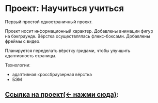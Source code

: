 # Проект: Научиться учиться


Первый простой одностраничный проект.



Проект носит информационный характер. Добавлены анимации фигур на бэкграунде. Вёрстка осуществлялась флекс-боксами. Добавлены фреймы с видео.



Планируется переделать вёрстку гридами, чтобы улучшить адаптивность страницы.

Технологии:

 - адаптивная кроссбраузерная вёрстка
 - БЭМ


## [Ссылка на проект(<- нажми сюда)](https://rodiontazetdinov.github.io/how-to-learn/):
